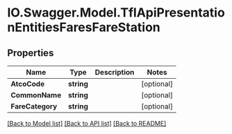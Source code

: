 # IO.Swagger.Model.TflApiPresentationEntitiesFaresFareStation
## Properties

Name | Type | Description | Notes
------------ | ------------- | ------------- | -------------
**AtcoCode** | **string** |  | [optional] 
**CommonName** | **string** |  | [optional] 
**FareCategory** | **string** |  | [optional] 

[[Back to Model list]](../README.md#documentation-for-models) [[Back to API list]](../README.md#documentation-for-api-endpoints) [[Back to README]](../README.md)

